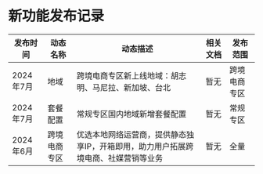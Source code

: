 # 新功能发布记录

| 发布时间  | 动态名称     | 动态描述                                                     | 相关文档 | 发布范围     |
| --------- | ------------ | ------------------------------------------------------------ | -------- | ------------ |
| 2024年7月 | 地域         | 跨境电商专区新上线地域：胡志明、马尼拉、新加坡、台北         | 暂无     | 跨境电商专区 |
| 2024年7月 | 套餐配置     | 常规专区国内地域新增套餐配置                                 | 暂无     | 常规专区     |
| 2024年6月 | 跨境电商专区 | 优选本地网络运营商，提供静态独享IP，开箱即用，助力用户拓展跨境电商、社媒营销等业务 | 暂无     | 全量         |

